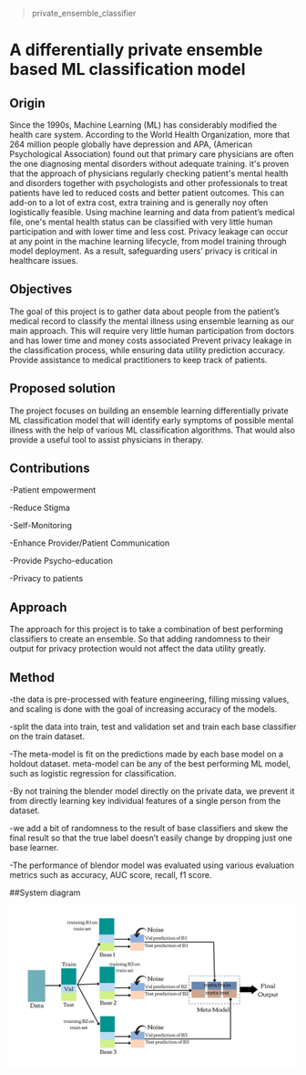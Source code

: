 > private_ensemble_classifier

# A differentially private ensemble based ML classification model

## Origin

Since the 1990s, Machine Learning (ML) has considerably modified the health care system. According to the World Health Organization, more that 264 million people globally have depression and APA, (American Psychological Association) found out that primary care physicians are often the one diagnosing mental disorders without adequate training. it's proven that the approach of physicians regularly checking patient's mental health and disorders together with psychologists and other professionals to treat patients have led to reduced costs and better patient outcomes.
This can add-on to a lot of extra cost, extra training and is generally noy often logistically feasible. Using machine learning and data from patient’s medical file, one's mental health status can be classified with very little human participation and with lower time and less cost. Privacy leakage can occur at any point in the machine learning lifecycle, from model training through model deployment. As a result, safeguarding users’ privacy is critical in healthcare issues.

## Objectives

The goal of this project is to gather data about people from the patient’s medical record to classify the mental illness using ensemble learning as our main approach. This will require very little human participation from doctors and has lower time and money costs associated Prevent privacy leakage in the classification process, while ensuring data utility prediction accuracy. Provide assistance to medical practitioners to keep track of patients.

## Proposed solution

The project focuses on building an ensemble learning differentially private ML classification model that will identify early symptoms of possible mental illness with the help of various ML classification algorithms. That would also provide a useful tool to assist physicians in therapy.

## Contributions

-Patient empowerment

-Reduce Stigma

-Self-Monitoring

-Enhance Provider/Patient Communication

-Provide Psycho-education

-Privacy to patients

## Approach

The approach for this project is to take a combination of best performing classifiers to create an ensemble. So that adding randomness to their output for privacy protection would not affect the data utility greatly.

## Method

-the data is pre-processed with feature engineering, filling missing values, and scaling is done with the goal of increasing accuracy of the models.

-split the data into train, test and validation set and train each base classifier on the train dataset.

-The meta-model is fit on the predictions made by each base model on a holdout dataset. meta-model can be any of the best performing ML model, such as logistic regression for classification.

-By not training the blender model directly on the private data, we prevent it from directly learning key individual features of a single person from the dataset.

-we add a bit of randomness to the result of base classifiers and skew the final result so that the true label doesn’t easily change by dropping just one base learner.

-The performance of blendor model was evaluated using various evaluation metrics such as accuracy, AUC score, recall, f1 score.

##System diagram

![system diagram](https://github.com/vidushigupta21/private_ensemble_classifier/blob/main/project%20system%20diagram.jpg)
